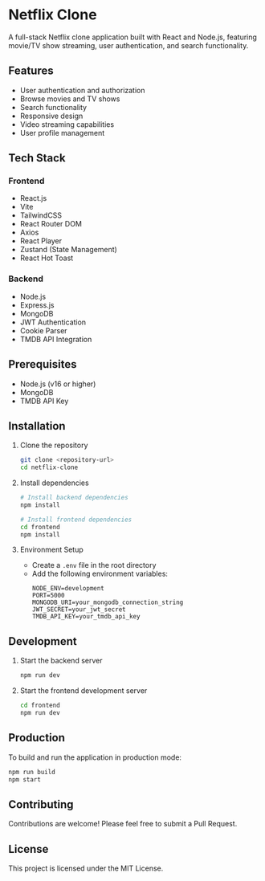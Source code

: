 # Netflix Clone

A full-stack Netflix clone application built with React and Node.js, featuring movie/TV show streaming, user authentication, and search functionality.

## Features

- User authentication and authorization
- Browse movies and TV shows
- Search functionality
- Responsive design
- Video streaming capabilities
- User profile management

## Tech Stack

### Frontend
- React.js
- Vite
- TailwindCSS
- React Router DOM
- Axios
- React Player
- Zustand (State Management)
- React Hot Toast

### Backend
- Node.js
- Express.js
- MongoDB
- JWT Authentication
- Cookie Parser
- TMDB API Integration

## Prerequisites

- Node.js (v16 or higher)
- MongoDB
- TMDB API Key

## Installation

1. Clone the repository
   ```bash
   git clone <repository-url>
   cd netflix-clone
   ```

2. Install dependencies
   ```bash
   # Install backend dependencies
   npm install

   # Install frontend dependencies
   cd frontend
   npm install
   ```

3. Environment Setup
   - Create a `.env` file in the root directory
   - Add the following environment variables:
     ```env
     NODE_ENV=development
     PORT=5000
     MONGODB_URI=your_mongodb_connection_string
     JWT_SECRET=your_jwt_secret
     TMDB_API_KEY=your_tmdb_api_key
     ```

## Development

1. Start the backend server
   ```bash
   npm run dev
   ```

2. Start the frontend development server
   ```bash
   cd frontend
   npm run dev
   ```

## Production

To build and run the application in production mode:

```bash
npm run build
npm start
```

## Contributing

Contributions are welcome! Please feel free to submit a Pull Request.

## License

This project is licensed under the MIT License.
